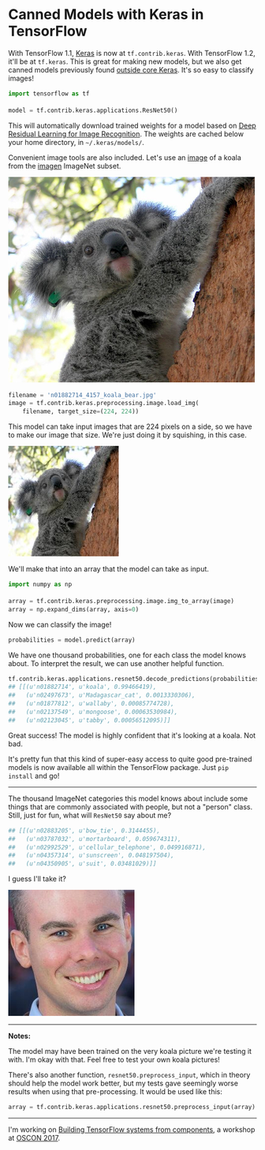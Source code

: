 # Canned Models with Keras in TensorFlow

With TensorFlow 1.1, [Keras](https://github.com/fchollet/keras) is now at `tf.contrib.keras`. With TensorFlow 1.2, it'll be at `tf.keras`. This is great for making new models, but we also get canned models previously found [outside core Keras](https://github.com/fchollet/deep-learning-models). It's so easy to classify images!

```python
import tensorflow as tf

model = tf.contrib.keras.applications.ResNet50()
```

This will automatically download trained weights for a model based on [Deep Residual Learning for Image Recognition](https://arxiv.org/abs/1512.03385). The weights are cached below your home directory, in `~/.keras/models/`.

Convenient image tools are also included. Let's use an [image](https://github.com/ajschumacher/imagen/blob/master/imagen/n01882714_4157_koala_bear.jpg) of a koala from the [imagen](https://github.com/ajschumacher/imagen) ImageNet subset.

![original koala](n01882714_4157_koala_bear.jpg)

```python
filename = 'n01882714_4157_koala_bear.jpg'
image = tf.contrib.keras.preprocessing.image.load_img(
    filename, target_size=(224, 224))
```

This model can take input images that are 224 pixels on a side, so we have to make our image that size. We're just doing it by squishing, in this case.

![smaller koala](smaller_koala.jpg)

We'll make that into an array that the model can take as input.

```python
import numpy as np

array = tf.contrib.keras.preprocessing.image.img_to_array(image)
array = np.expand_dims(array, axis=0)
```

Now we can classify the image!

```python
probabilities = model.predict(array)
```

We have one thousand probabilities, one for each class the model knows about. To interpret the result, we can use another helpful function.

```python
tf.contrib.keras.applications.resnet50.decode_predictions(probabilities)
## [[(u'n01882714', u'koala', 0.99466419),
##   (u'n02497673', u'Madagascar_cat', 0.0013330306),
##   (u'n01877812', u'wallaby', 0.00085774728),
##   (u'n02137549', u'mongoose', 0.00063530984),
##   (u'n02123045', u'tabby', 0.00056512095)]]
```

Great success! The model is highly confident that it's looking at a koala. Not bad.

It's pretty fun that this kind of super-easy access to quite good pre-trained models is now available all within the TensorFlow package. Just `pip install` and go!

---

The thousand ImageNet categories this model knows about include some things that are commonly associated with people, but not a "person" class. Still, just for fun, what will `ResNet50` say about me?

```python
## [[(u'n02883205', u'bow_tie', 0.3144455),
##   (u'n03787032', u'mortarboard', 0.059674311),
##   (u'n02992529', u'cellular_telephone', 0.049916871),
##   (u'n04357314', u'sunscreen', 0.048197504),
##   (u'n04350905', u'suit', 0.03481029)]]
```

I guess I'll take it?

![Aaron](aaron.jpg)

---

**Notes:**

The model may have been trained on the very koala picture we're testing it with. I'm okay with that. Feel free to test your own koala pictures!

There's also another function, `resnet50.preprocess_input`, which in theory should help the model work better, but my tests gave seemingly worse results when using that pre-processing. It would be used like this:

```python
array = tf.contrib.keras.applications.resnet50.preprocess_input(array)
```

---

I'm working on [Building TensorFlow systems from components](http://conferences.oreilly.com/oscon/oscon-tx/public/schedule/detail/57823), a workshop at [OSCON 2017](https://conferences.oreilly.com/oscon/oscon-tx).
